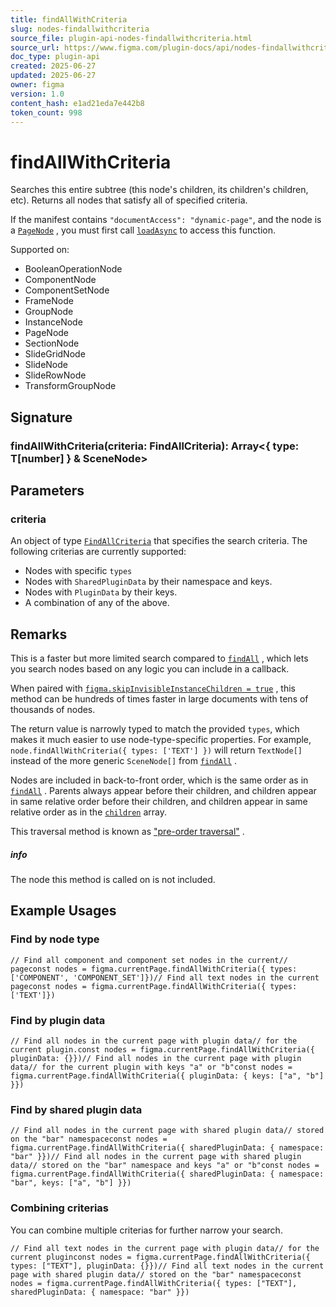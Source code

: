 ```yaml
---
title: findAllWithCriteria
slug: nodes-findallwithcriteria
source_file: plugin-api-nodes-findallwithcriteria.html
source_url: https://www.figma.com/plugin-docs/api/nodes-findallwithcriteria/
doc_type: plugin-api
created: 2025-06-27
updated: 2025-06-27
owner: figma
version: 1.0
content_hash: e1ad21eda7e442b8
token_count: 998
---
```

# findAllWithCriteria

Searches this entire subtree (this node's children, its children's children, etc). Returns all nodes that satisfy all of specified criteria.

If the manifest contains `"documentAccess": "dynamic-page"`, and the node is a [`PageNode`](/plugin-docs/api/PageNode/)
, you must first call [`loadAsync`](/plugin-docs/api/PageNode/#loadasync)
 to access this function.

 Supported on:

- BooleanOperationNode
- ComponentNode
- ComponentSetNode
- FrameNode
- GroupNode
- InstanceNode
- PageNode
- SectionNode
- SlideGridNode
- SlideNode
- SlideRowNode
- TransformGroupNode

## Signature

### findAllWithCriteria(criteria: FindAllCriteria): Array<{ type: T[number] } & SceneNode>

## Parameters

### criteria

An object of type [`FindAllCriteria`](/plugin-docs/api/FindAllCriteria/)
 that specifies the search criteria. The following criterias are currently supported:

- Nodes with specific `types`
- Nodes with `SharedPluginData` by their namespace and keys.
- Nodes with `PluginData` by their keys.
- A combination of any of the above.

## Remarks

This is a faster but more limited search compared to [`findAll`](/plugin-docs/api/properties/nodes-findall/)
, which lets you search nodes based on any logic you can include in a callback.

When paired with [`figma.skipInvisibleInstanceChildren = true`](/plugin-docs/api/properties/figma-skipinvisibleinstancechildren/)
, this method can be hundreds of times faster in large documents with tens of thousands of nodes.

The return value is narrowly typed to match the provided `types`, which makes it much easier to use node-type-specific properties. For example, `node.findAllWithCriteria({ types: ['TEXT'] })` will return `TextNode[]` instead of the more generic `SceneNode[]` from [`findAll`](/plugin-docs/api/properties/nodes-findall/)
.

Nodes are included in back-to-front order, which is the same order as in [`findAll`](/plugin-docs/api/properties/nodes-findall/)
. Parents always appear before their children, and children appear in same relative order before their children, and children appear in same relative order as in the [`children`](/plugin-docs/api/properties/nodes-children/)
 array.

This traversal method is known as ["pre-order traversal"](https://en.wikipedia.org/wiki/Tree_traversal#Pre-order_(NLR))
.

##### info

The node this method is called on is not included.

## Example Usages

### Find by node type

```
// Find all component and component set nodes in the current// pageconst nodes = figma.currentPage.findAllWithCriteria({ types: ['COMPONENT', 'COMPONENT_SET']})// Find all text nodes in the current pageconst nodes = figma.currentPage.findAllWithCriteria({ types: ['TEXT']})
```

### Find by plugin data

```
// Find all nodes in the current page with plugin data// for the current plugin.const nodes = figma.currentPage.findAllWithCriteria({ pluginData: {}})// Find all nodes in the current page with plugin data// for the current plugin with keys "a" or "b"const nodes = figma.currentPage.findAllWithCriteria({ pluginData: { keys: ["a", "b"] }})
```

### Find by shared plugin data

```
// Find all nodes in the current page with shared plugin data// stored on the "bar" namespaceconst nodes = figma.currentPage.findAllWithCriteria({ sharedPluginData: { namespace: "bar" }})// Find all nodes in the current page with shared plugin data// stored on the "bar" namespace and keys "a" or "b"const nodes = figma.currentPage.findAllWithCriteria({ sharedPluginData: { namespace: "bar", keys: ["a", "b"] }})
```

### Combining criterias

You can combine multiple criterias for further narrow your search.

```
// Find all text nodes in the current page with plugin data// for the current pluginconst nodes = figma.currentPage.findAllWithCriteria({ types: ["TEXT"], pluginData: {}})// Find all text nodes in the current page with shared plugin data// stored on the "bar" namespaceconst nodes = figma.currentPage.findAllWithCriteria({ types: ["TEXT"], sharedPluginData: { namespace: "bar" }})
```